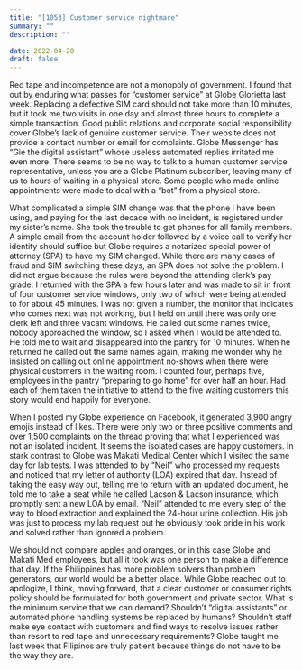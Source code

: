 ```yaml
---
title: "[1053] Customer service nightmare"
summary: ""
description: ""

date: 2022-04-20
draft: false
---
```


Red tape and incompetence are not a monopoly of government. I found that out by enduring what passes for “customer service” at Globe Glorietta last week. Replacing a defective SIM card should not take more than 10 minutes, but it took me two visits in one day and almost three hours to complete a simple transaction. Good public relations and corporate social responsibility cover Globe’s lack of genuine customer service. Their website does not provide a contact number or email for complaints. Globe Messenger has “Gie the digital assistant” whose useless automated replies irritated me even more. There seems to be no way to talk to a human customer service representative, unless you are a Globe Platinum subscriber, leaving many of us to hours of waiting in a physical store. Some people who made online appointments were made to deal with a “bot” from a physical store.

What complicated a simple SIM change was that the phone I have been using, and paying for the last decade with no incident, is registered under my sister’s name. She took the trouble to get phones for all family members. A simple email from the account holder followed by a voice call to verify her identity should suffice but Globe requires a notarized special power of attorney (SPA) to have my SIM changed. While there are many cases of fraud and SIM switching these days, an SPA does not solve the problem. I did not argue because the rules were beyond the attending clerk’s pay grade. I returned with the SPA a few hours later and was made to sit in front of four customer service windows, only two of which were being attended to for about 45 minutes. I was not given a number, the monitor that indicates who comes next was not working, but I held on until there was only one clerk left and three vacant windows. He called out some names twice, nobody approached the window, so I asked when I would be attended to. He told me to wait and disappeared into the pantry for 10 minutes. When he returned he called out the same names again, making me wonder why he insisted on calling out online appointment no-shows when there were physical customers in the waiting room. I counted four, perhaps five, employees in the pantry “preparing to go home” for over half an hour. Had each of them taken the initiative to attend to the five waiting customers this story would end happily for everyone.

When I posted my Globe experience on Facebook, it generated 3,900 angry emojis instead of likes. There were only two or three positive comments and over 1,500 complaints on the thread proving that what I experienced was not an isolated incident. It seems the isolated cases are happy customers. In stark contrast to Globe was Makati Medical Center which I visited the same day for lab tests. I was attended to by “Neil” who processed my requests and noticed that my letter of authority (LOA) expired that day. Instead of taking the easy way out, telling me to return with an updated document, he told me to take a seat while he called Lacson & Lacson insurance, which promptly sent a new LOA by email. “Neil” attended to me every step of the way to blood extraction and explained the 24-hour urine collection. His job was just to process my lab request but he obviously took pride in his work and solved rather than ignored a problem.

We should not compare apples and oranges, or in this case Globe and Makati Med employees, but all it took was one person to make a difference that day. If the Philippines has more problem solvers than problem generators, our world would be a better place. While Globe reached out to apologize, I think, moving forward, that a clear customer or consumer rights policy should be formulated for both government and private sector. What is the minimum service that we can demand? Shouldn’t “digital assistants” or automated phone handling systems be replaced by humans? Shouldn’t staff make eye contact with customers and find ways to resolve issues rather than resort to red tape and unnecessary requirements? Globe taught me last week that Filipinos are truly patient because things do not have to be the way they are.

